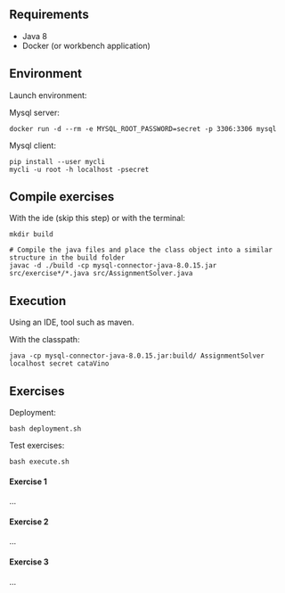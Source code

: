 ## Requirements

- Java 8
- Docker (or workbench application) 

## Environment

Launch environment:

Mysql server:

    docker run -d --rm -e MYSQL_ROOT_PASSWORD=secret -p 3306:3306 mysql
        
Mysql client:
    
    pip install --user mycli
    mycli -u root -h localhost -psecret

## Compile exercises

With the ide (skip this step) or with the terminal:

    mkdir build
    
    # Compile the java files and place the class object into a similar structure in the build folder
    javac -d ./build -cp mysql-connector-java-8.0.15.jar src/exercise*/*.java src/AssignmentSolver.java


## Execution

Using an IDE, tool such as maven. 

With the classpath:

    java -cp mysql-connector-java-8.0.15.jar:build/ AssignmentSolver localhost secret cataVino


## Exercises

Deployment:
    
    bash deployment.sh
    
Test exercises:
    
    bash execute.sh

#### Exercise 1
...
#### Exercise 2
...
#### Exercise 3
...
